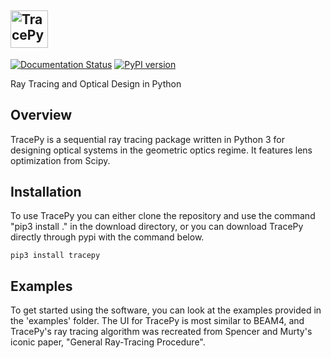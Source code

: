 ## <img alt="TracePy" src="https://user-images.githubusercontent.com/25272611/62305283-dc62a300-b43c-11e9-8436-d88c8555b110.png" height="60">

[![Documentation Status](https://readthedocs.org/projects/tracepy/badge/?version=latest)](https://tracepy.readthedocs.io/en/latest/?badge=latest)
[![PyPI version](https://badge.fury.io/py/tracepy.svg)](https://badge.fury.io/py/tracepy)

Ray Tracing and Optical Design in Python

## Overview

TracePy is a sequential ray tracing package written in Python 3 for designing optical systems in the geometric optics regime. It features lens optimization from Scipy.

## Installation

To use TracePy you can either clone the repository and use the command "pip3 install ." in the download directory, or you can download TracePy directly through pypi with the command below.

```
pip3 install tracepy
```

## Examples

To get started using the software, you can look at the examples provided in the 'examples' folder. The UI for TracePy is most similar to BEAM4, and TracePy's ray tracing algorithm was recreated from Spencer and Murty's iconic paper, "General Ray-Tracing Procedure".
